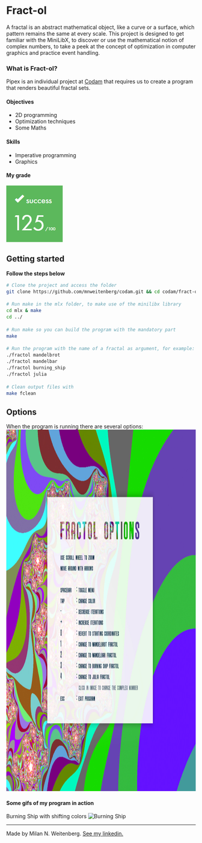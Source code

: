 # Fract-ol
A fractal is an abstract mathematical object, like a curve or a surface, which pattern remains the same at every scale. This project is designed to get familiar with the MiniLibX, to discover or use the mathematical notion of complex numbers, to take a peek at the concept of optimization in computer graphics and practice event handling.

### What is Fract-ol?
Pipex is an individual project at [Codam](codam.nl) that requires us to create a program that renders beautiful fractal sets.

#### Objectives
- 2D programming
- Optimization techniques
- Some Maths

#### Skills
- Imperative programming
- Graphics

#### My grade
<img src="../img/score125.png" width="150" height="150"/>

## Getting started
**Follow the steps below**
```bash
# Clone the project and access the folder
git clone https://github.com/mnweitenberg/codam.git && cd codam/fract-ol/

# Run make in the mlx folder, to make use of the minilibx library
cd mlx & make
cd ../

# Run make so you can build the program with the mandatory part
make

# Run the program with the name of a fractal as argument, for example:
./fractol mandelbrot
./fractol mandelbar
./fractol burning_ship
./fractol julia

# Clean output files with
make fclean

```

## Options
When the program is running there are several options:
<img src="gifs/menu_options.jpg" width="1280" height="960"/>

#### Some gifs of my program in action
Burning Ship with shifting colors
<img src="gifs/burning_ship.gif" alt="Burning Ship" width="720" height="490">

---

Made by Milan N. Weitenberg. [See my linkedin.](https://www.linkedin.com/in/mnweitenberg/)

